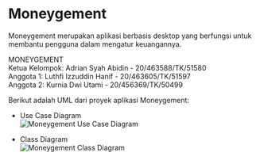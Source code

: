 # Moneygement
Moneygement merupakan aplikasi berbasis desktop yang berfungsi untuk membantu pengguna dalam mengatur keuangannya.

MONEYGEMENT \
Ketua Kelompok: Adrian Syah Abidin - 20/463588/TK/51580 \
Anggota 1: Luthfi Izzuddin Hanif - 20/463605/TK/51597 \
Anggota 2: Kurnia Dwi Utami - 20/456369/TK/50499

Berikut adalah UML dari proyek aplikasi Moneygement:
* Use Case Diagram \
![Moneygement Use Case Diagram](https://user-images.githubusercontent.com/75866738/189937048-62b69749-c7d3-4883-a7bf-d8f39b1c8570.png)

* Class Diagram \
![Moneygement Class Diagram](https://user-images.githubusercontent.com/78679594/189932977-42875276-28c9-43ad-aa1c-441a3e1d7498.jpg)
